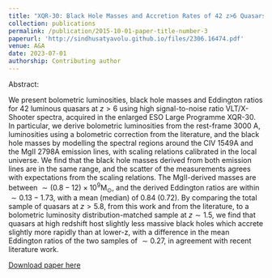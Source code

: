 ```yaml
---
title: "XQR-30: Black Hole Masses and Accretion Rates of 42 z>6 Quasars"
collection: publications
permalink: /publication/2015-10-01-paper-title-number-3
paperurl: 'http://sindhusatyavolu.github.io/files/2306.16474.pdf'
venue: A&A
date: 2023-07-01
authorship: Contributing author
---
```

Abstract:

We present bolometric luminosities, black hole masses and Eddington ratios for 42 luminous quasars at $z>6$ using high signal-to-noise ratio VLT/X-Shooter spectra, acquired in the enlarged ESO Large Programme XQR-30. In particular, we derive bolometric luminosities from the rest-frame 3000 A, luminosities using a bolometric correction from the literature, and the black hole masses by modelling the spectral regions around the CIV 1549A and the MgII 2798A emission lines, with scaling relations calibrated in the local universe. We find that the black hole masses derived from both emission lines are in the same range, and the scatter of the measurements agrees with expectations from the scaling relations. The MgII-derived masses are between $\sim(0.8-12) \times 10^9 \mathrm{M}_{\odot}$, and the derived Eddington ratios are within $\sim0.13-1.73$, with a mean (median) of 0.84 (0.72). By comparing the total sample of quasars at $z>5.8$, from this work and from the literature, to a bolometric luminosity distribution-matched sample at $z\sim 1.5$, we find that quasars at high redshift host slightly less massive black holes which accrete slightly more rapidly than at lower-z, with a difference in the mean Eddington ratios of the two samples of $\sim 0.27$, in agreement with recent literature work.



[Download paper here](http://sindhusatyavolu.github.io/files/2306.16474.pdf)
